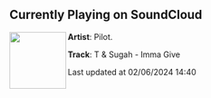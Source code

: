 ## Currently Playing on SoundCloud

[<img align="left" width="100" src="https://i1.sndcdn.com/artworks-SQM3CFWz6a1Jmdgl-HGUKgw-t500x500.jpg">](https://soundcloud.com/pilotrecordsuk/t-sugah-imma-give?in=saxurn/sets/oh-baby-a-triple-cd2)

**Artist**: Pilot. 

**Track**: T & Sugah - Imma Give

Last updated at 02/06/2024 14:40
